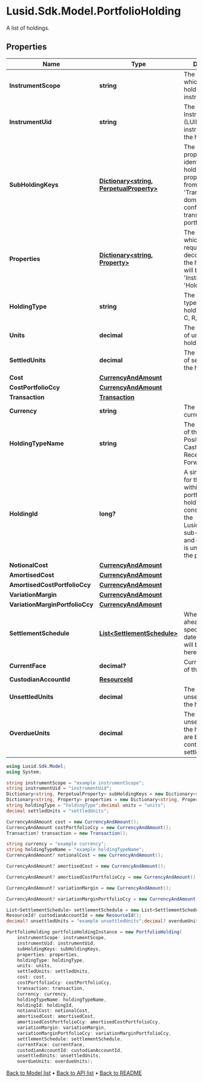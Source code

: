 # Lusid.Sdk.Model.PortfolioHolding
A list of holdings.

## Properties

Name | Type | Description | Notes
------------ | ------------- | ------------- | -------------
**InstrumentScope** | **string** | The scope in which the holding&#39;s instrument is in. | [optional] 
**InstrumentUid** | **string** | The unique Lusid Instrument Id (LUID) of the instrument that the holding is in. | 
**SubHoldingKeys** | [**Dictionary&lt;string, PerpetualProperty&gt;**](PerpetualProperty.md) | The sub-holding properties which identify the holding. Each property will be from the &#39;Transaction&#39; domain. These are configured on a transaction portfolio. | [optional] 
**Properties** | [**Dictionary&lt;string, Property&gt;**](Property.md) | The properties which have been requested to be decorated onto the holding. These will be from the &#39;Instrument&#39; or &#39;Holding&#39; domain. | [optional] 
**HoldingType** | **string** | The code for the type of the holding e.g. P, B, C, R, F etc. | 
**Units** | **decimal** | The total number of units of the holding. | 
**SettledUnits** | **decimal** | The total number of settled units of the holding. | 
**Cost** | [**CurrencyAndAmount**](CurrencyAndAmount.md) |  | 
**CostPortfolioCcy** | [**CurrencyAndAmount**](CurrencyAndAmount.md) |  | 
**Transaction** | [**Transaction**](Transaction.md) |  | [optional] 
**Currency** | **string** | The holding currency. | [optional] 
**HoldingTypeName** | **string** | The decoded type of the holding e.g. Position, Balance, CashCommitment, Receivable, ForwardFX etc. | [optional] 
**HoldingId** | **long?** | A single identifier for the holding within the portfolio. The holdingId is constructed from the LusidInstrumentId, sub-holding keys and currrency and is unique within the portfolio. | [optional] 
**NotionalCost** | [**CurrencyAndAmount**](CurrencyAndAmount.md) |  | [optional] 
**AmortisedCost** | [**CurrencyAndAmount**](CurrencyAndAmount.md) |  | [optional] 
**AmortisedCostPortfolioCcy** | [**CurrencyAndAmount**](CurrencyAndAmount.md) |  | [optional] 
**VariationMargin** | [**CurrencyAndAmount**](CurrencyAndAmount.md) |  | [optional] 
**VariationMarginPortfolioCcy** | [**CurrencyAndAmount**](CurrencyAndAmount.md) |  | [optional] 
**SettlementSchedule** | [**List&lt;SettlementSchedule&gt;**](SettlementSchedule.md) | Where no. of days ahead has been specified, future dated settlements will be captured here. | [optional] 
**CurrentFace** | **decimal?** | Current face value of the holding. | [optional] 
**CustodianAccountId** | [**ResourceId**](ResourceId.md) |  | [optional] 
**UnsettledUnits** | **decimal** | The number of unsettled units for the holding. | [optional] 
**OverdueUnits** | **decimal** | The number of unsettled units for the holding that are beyond their contractual settlement date. | [optional] 

```csharp
using Lusid.Sdk.Model;
using System;

string instrumentScope = "example instrumentScope";
string instrumentUid = "instrumentUid";
Dictionary<string, PerpetualProperty> subHoldingKeys = new Dictionary<string, PerpetualProperty>();
Dictionary<string, Property> properties = new Dictionary<string, Property>();
string holdingType = "holdingType";decimal units = "units";
decimal settledUnits = "settledUnits";

CurrencyAndAmount cost = new CurrencyAndAmount();
CurrencyAndAmount costPortfolioCcy = new CurrencyAndAmount();
Transaction? transaction = new Transaction();

string currency = "example currency";
string holdingTypeName = "example holdingTypeName";
CurrencyAndAmount? notionalCost = new CurrencyAndAmount();

CurrencyAndAmount? amortisedCost = new CurrencyAndAmount();

CurrencyAndAmount? amortisedCostPortfolioCcy = new CurrencyAndAmount();

CurrencyAndAmount? variationMargin = new CurrencyAndAmount();

CurrencyAndAmount? variationMarginPortfolioCcy = new CurrencyAndAmount();

List<SettlementSchedule> settlementSchedule = new List<SettlementSchedule>();
ResourceId? custodianAccountId = new ResourceId();
decimal? unsettledUnits = "example unsettledUnits";decimal? overdueUnits = "example overdueUnits";

PortfolioHolding portfolioHoldingInstance = new PortfolioHolding(
    instrumentScope: instrumentScope,
    instrumentUid: instrumentUid,
    subHoldingKeys: subHoldingKeys,
    properties: properties,
    holdingType: holdingType,
    units: units,
    settledUnits: settledUnits,
    cost: cost,
    costPortfolioCcy: costPortfolioCcy,
    transaction: transaction,
    currency: currency,
    holdingTypeName: holdingTypeName,
    holdingId: holdingId,
    notionalCost: notionalCost,
    amortisedCost: amortisedCost,
    amortisedCostPortfolioCcy: amortisedCostPortfolioCcy,
    variationMargin: variationMargin,
    variationMarginPortfolioCcy: variationMarginPortfolioCcy,
    settlementSchedule: settlementSchedule,
    currentFace: currentFace,
    custodianAccountId: custodianAccountId,
    unsettledUnits: unsettledUnits,
    overdueUnits: overdueUnits);
```

[Back to Model list](../README.md#documentation-for-models) &#8226; [Back to API list](../README.md#documentation-for-api-endpoints) &#8226; [Back to README](../README.md)
